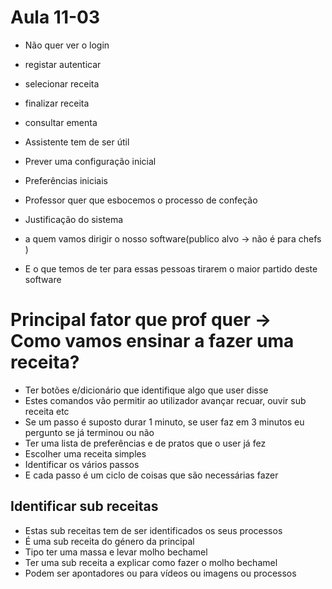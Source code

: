 # Aula 11-03
- Não quer ver o login 
- registar autenticar
- selecionar receita
- finalizar receita
- consultar ementa
- Assistente tem de ser útil
- Prever uma configuração inicial
- Preferências iniciais 
- Professor quer que esbocemos o processo de confeção 

- Justificação do sistema
- a quem vamos dirigir o nosso software(publico alvo -> não é para chefs )
- E o que temos de ter para essas pessoas tirarem o maior partido deste software
# Principal fator que prof quer -> Como vamos ensinar a fazer uma receita?
- Ter botões e/dicionário que identifique algo que user disse
- Estes comandos vão permitir ao utilizador avançar recuar, ouvir sub receita etc
- Se um passo é suposto durar 1 minuto, se user faz em 3 minutos eu pergunto se já terminou ou não
- Ter uma lista de preferências e de pratos que o user já fez
- Escolher uma receita simples
- Identificar os vários passos
- E cada passo é um ciclo de coisas que são necessárias fazer
## Identificar sub receitas
- Estas sub receitas tem de ser identificados os seus processos
- É uma sub receita do género da principal
- Tipo ter uma massa e levar molho bechamel
- Ter uma sub receita a explicar como fazer o molho bechamel
- Podem ser apontadores ou para vídeos ou imagens ou processos




